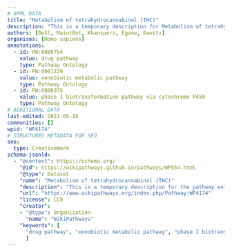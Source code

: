 ```yaml
---
# GPML DATA
title: "Metabolism of tetrahydrocannabinol (THC)"
description: "This is a temporary description for Metabolism of tetrahydrocannabinol (THC)"
authors: [DeSl, MaintBot, Khanspers, Egonw, Eweitz]
organisms: [Homo sapiens]
annotations:
  - id: PW:0000754
    value: drug pathway
    type: Pathway Ontology
  - id: PW:0001229
    value: xenobiotic metabolic pathway
    type: Pathway Ontology
  - id: PW:0000375
    value: phase I biotransformation pathway via cytochrome P450
    type: Pathway Ontology
# ADDITIONAL DATA
last-edited: 2021-05-18
communities: []
wpid: "WP4174"
# STRUCTURED METADATA FOR SEO
seo:
  type: CreativeWork
schema-jsonld:
  - "@context": https://schema.org/
    "@id": https://wikipathways.github.io/pathways/WP554.html
    "@type": Dataset
    "name": "Metabolism of tetrahydrocannabinol (THC)"
    "description": "This is a temporary description for the pathway entitled: Metabolism of tetrahydrocannabinol (THC)"
    "url": "https://www.wikipathways.org/index.php/Pathway:WP4174"
    "license": CC0
    "creator":
    - "@type": Organization
      "name": "WikiPathways"
    "keywords": [
      "drug pathway", "xenobiotic metabolic pathway", "phase I biotransformation pathway via cytochrome P450",
      ]
---
```

